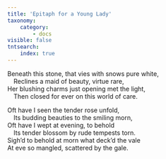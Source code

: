 ```yaml
---
title: 'Epitaph for a Young Lady'
taxonomy:
    category:
        - docs
visible: false
tntsearch:
    index: true
---
```


<div class="author"></div>

Beneath this stone, that vies with snows pure white,  
&emsp;Reclines a maid of beauty, virtue rare,  
Her blushing charms just opening met the light,  
&emsp;Then closed for ever on this world of care.

Oft have I seen the tender rose unfold,  
&emsp;Its budding beauties to the smiling morn,  
Oft have I wept at evening, to behold  
&emsp;Its tender blossom by rude tempests torn.  
Sigh’d to behold at morn what deck’d the vale  
At eve so mangled, scattered by the gale.